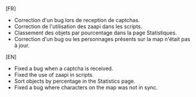[FR]

- Correction d'un bug lors de reception de captchas.
- Correction de l'utilisation des zaapi dans les scripts.
- Classement des objets par pourcentage dans la page Statistiques.
- Correction d'un bug ou les personnages présents sur la map n'était pas à jour.

[EN]

- Fixed a bug when a captcha is received.
- Fixed the use of zaapi in scripts.
- Sort objects by percentage in the Statistics page.
- Fixed a bug where characters on the map was not in sync.
